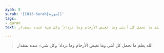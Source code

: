 ```yaml
---
ayah: 8
surah: '[[013-Surah|سورة]]'
tags:
- quran
text: الله يعلم ما تحمل كل أنثى وما تغيض الأرحام وما تزداد ۖ وكل شيء عنده بمقدار

---
```

> الله يعلم ما تحمل كل أنثى وما تغيض الأرحام وما تزداد ۖ وكل شيء عنده بمقدار
